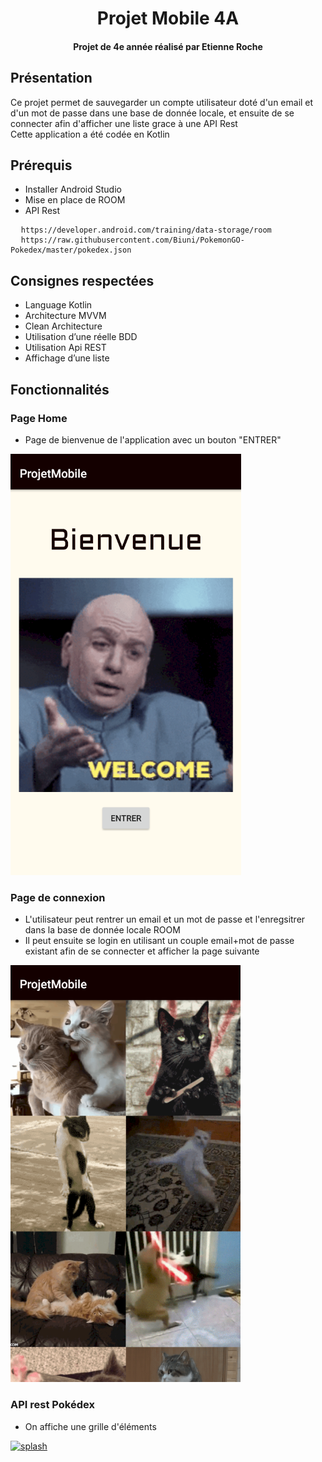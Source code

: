 <h1 align="center">
  Projet Mobile 4A
</h1>



<h4 align="center">Projet de 4e année réalisé par Etienne Roche</h4>

<h2>Présentation</h2>

<p>Ce projet permet de sauvegarder un compte utilisateur doté d'un email et d'un mot de passe dans une base de donnée locale, et ensuite de se connecter afin d'afficher une liste grace à une API Rest
</br>Cette application a été codée en Kotlin </p>

<h2>Prérequis</h2>

<ul>
  <li>Installer Android Studio</li>
  <li>Mise en place de ROOM</li>
  <li>API Rest</li>
</ul>
  
<pre>
  <code>https://developer.android.com/training/data-storage/room</code>
  <code>https://raw.githubusercontent.com/Biuni/PokemonGO-Pokedex/master/pokedex.json</code>
</pre>


<h2>Consignes respectées</h2>

<ul>
  <li>Language Kotlin</li>
  <li>Architecture MVVM</li>
  <li>Clean Architecture</li>
  <li>Utilisation d’une réelle BDD</li>
  <li>Utilisation Api REST</li>
  <li>Affichage d’une liste</li>
</ul>

<h2>Fonctionnalités</h2>

<h3>Page Home</h3>
  <ul>
    <li>Page de bienvenue de l'application avec un bouton "ENTRER"</li>
  </ul>
  <p>
    <a href="https://github.com/Frizbby/ProjetMobile/blob/master/ImageGithub/Page_Accueil.png">
      <img src="https://github.com/Frizbby/ProjetMobile/blob/master/ImageGithub/Page_Accueil.png" alt="splash" style="max-width: 100%">
    </a>
  </p>
<h3>Page de connexion</h3>
  <ul>
    <li>L'utilisateur peut rentrer un email et un mot de passe et l'enregsitrer dans la base de donnée locale ROOM</li>
    <li>Il peut ensuite se login en utilisant un couple email+mot de passe existant afin de se connecter et afficher la page suivante</li>
  </ul>
  <p>
    <a href="https://github.com/Frizbby/ProjetMobile/blob/master/ImageGithub/Page_Principale.png">
      <img src="https://github.com/Frizbby/ProjetMobile/blob/master/ImageGithub/Page_Principale.png" alt="splash" style="max-width: 100%">
    </a>
  </p>
<h3>API rest Pokédex</h3>
  <ul>
    <li>On affiche une grille d'éléments</li>

  </ul>
  <p>
    <a href="https://github.com/Frizbby/ProjetMobile/blob/master/ImageGithub/Page_D%C3%A9tail.png">
      <img src="https://github.com/Frizbby/ProjetMobile/blob/master/ImageGithub/Page_D%C3%A9tail.png" alt="splash" style="max-width: 100%">
    </a>
  </p>
